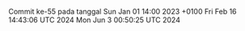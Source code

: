 Commit ke-55 pada tanggal Sun Jan 01 14:00 2023 +0100
Fri Feb 16 14:43:06 UTC 2024
Mon Jun  3 00:50:25 UTC 2024
